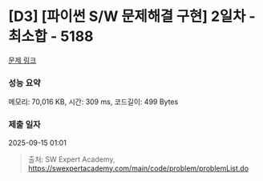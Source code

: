 # [D3] [파이썬 S/W 문제해결 구현] 2일차 - 최소합 - 5188 

[문제 링크](https://swexpertacademy.com/main/code/problem/problemDetail.do?contestProbId=AWTtlrlKeDcDFAVT) 

### 성능 요약

메모리: 70,016 KB, 시간: 309 ms, 코드길이: 499 Bytes

### 제출 일자

2025-09-15 01:01



> 출처: SW Expert Academy, https://swexpertacademy.com/main/code/problem/problemList.do